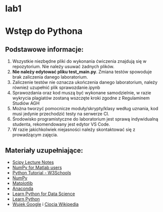 # lab1
# Wstęp do Pythona
## Podstawowe informacje:
1. Wszystkie niezbędne pliki do wykonania ćwiczenia znajdują się w repozytorium. Nie należy usuwać żadnych plików.
2. **Nie należy edytować pliku test_main.py**. Zmiana testów spowoduje brak zaliczenia danego laboratorium.
3. Zaliczenie testów nie oznacza ukończenia danego laboratorium, należy również uzupełnić plik sprawozdanie.ipynb 
4. Sprawozdania oraz kod muszą być wykonane samodzielnie, w razie wykrycia plagiatów zostaną wszczęte kroki zgodne z Regulaminem Studiów AGH
5. Można tworzyć pomocnicze moduły/skrypty/klasy według uznania, kod musi jedynie przechodzić testy na serwerze CI.
6. Środowisko programistyczne do laboratorium jest sprawą indywidualną studenta, rekomendowany jest edytor VS Code.
7. W razie jakichkolwiek niejasności należy skontaktować się z prowadzącym zajęcia.

## Materiały uzupełniające:
- [Scipy Lecture Notes](http://www.scipy-lectures.org/index.html)
- [NumPy for Matlab users](https://docs.scipy.org/doc/numpy/user/numpy-for-matlab-users.html#numpy-for-matlab-users)
- [Python Tutorial - W3Schools](https://www.w3schools.com/python/default.asp)
- [NumPy](https://www.numpy.org)
- [Matplotlib](https://matplotlib.org/)
- [Anaconda](https://www.anaconda.com/)
- [Learn Python for Data Science](https://www.datacamp.com/learn-python-with-anaconda?utm_source=Anaconda_download&utm_campaign=datacamp_training&utm_medium=banner)
- [Learn Python](https://www.learnpython.org/)
- [Wujek Google](https://google.pl) i [Ciocia Wikipedia](https://pl.wikipedia.org/wiki/Wikipedia:Strona_g%C5%82%C3%B3wna)
